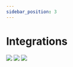 ```yaml
---
sidebar_position: 3
---
```


# Integrations

<img src="/img/logos/polygon.png" style={{height:100}} />

<img src="/img/logos/livepeer.png" style={{height:100}} />

<img src="/img/logos/lens.svg" style={{height:100}} />
